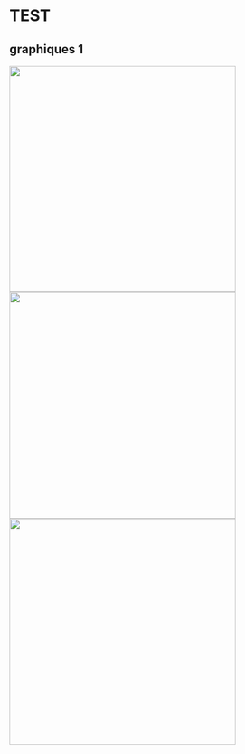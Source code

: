 # TEST

## graphiques 1

<img src="FRA_conf1_ma7avgmob.png" width="400"/> <img src="FRA_conf1_ma7avgmob_noparks.png" width="400"/> <img src="FRA_conf1_ma7grocery_pharmacy.png" width="400"/>

